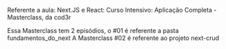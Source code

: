 Referente a aula:
Next.JS e React: Curso Intensivo: Aplicação Completa - Masterclass, da cod3r

Essa Masterclass tem 2 episódios, o #01 é referente a pasta fundamentos_do_next
A Masterclass #02 é referente ao projeto next-crud
